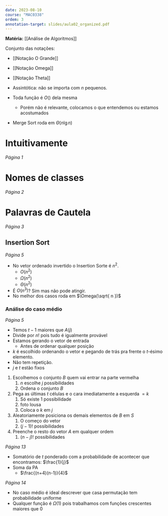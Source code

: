 ```yaml
---
date: 2023-08-10
course: "MAC0338"
ordem: 3
annotation-target: slides/aula02_organized.pdf
---
```

**Matéria:** [[Análise de Algoritmos]]

Conjunto das notações:
- [[Notação O Grande]]
- [[Notação Omega]]
- [[Notação Theta]]

- Assintótica: não se importa com $n$ pequenos.
- Toda função é $O()$ dela mesma
	- Porém não é relevante, colocamos o que entendemos ou estamos acostumados
- Merge Sort roda em $\Theta(n\lg n)$
# Intuitivamente
_Página 1_
# Nomes de classes
_Página 2_
# Palavras de Cautela
_Página 3_
## Insertion Sort
_Página 5_
- No vetor ordenado invertido o Insertion Sorte é $n^{2}$.
	- $O(n^{2})$
	- $\Omega(n^{2})$
	- $\Theta(n^{2})$
- É $O(n^{3})$? Sim mas não pode atingir.
- No melhor dos casos roda em $\Omega(\sqrt{ n })$
### Análise do caso médio
_Página 5_
- Temos $t-1$ maiores que $A(j)$
- Divide por $n!$ pois tudo é igualmente provável
- Estamos gerando o vetor de entrada
	- Antes de ordenar qualquer posição
- $k$ é escolhido ordenando o vetor e pegando de trás pra frente o $t$-ésimo elemento.
- Não tem repetição.
- $j$ e $t$ estão fixos

1. Escolhemos o conjunto $B$ quem vai entrar na parte vermelha
	1. $n$ escolhe $j$ possibilidades
	2. Ordena o conjunto $B$ 
2. Pega as últimas $t$ células e o cara imediatamente a esquerda $=k$
	1. Só existe 1 possibilidade
	2. foto lousa
	3. Coloca o $k$ em $j$
3. Aleatoriamente posiciona os demais elementos de $B$ em $S$
	1. O começo do vetor
	2. $(j-1)!$ possibilidades
4. Preenche o resto do vetor $A$ em qualquer ordem
	1. $(n-j)!$ possibilidades

_Página 13_
- Somatório de $t$ ponderado com a probabilidade de acontecer que encontramos: $\frac{1}{j}$
- Soma da PA
	- $\frac{(n+4)(n-1)}{4}$

_Página 14_
- No caso médio é ideal descrever que casa permutação tem probabilidade uniforme
- Qualquer função é $\Omega(1)$ pois trabalhamos com funções crescentes maiores que 0